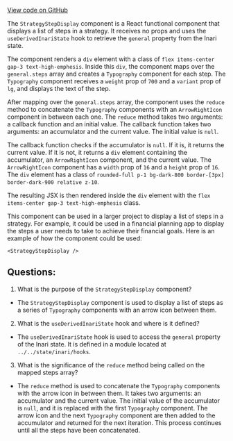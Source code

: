 [View code on GitHub](zoo-labs/zoo/blob/master/core/src/features/inari/StrategyStepDisplay.tsx)

The `StrategyStepDisplay` component is a React functional component that displays a list of steps in a strategy. It receives no props and uses the `useDerivedInariState` hook to retrieve the `general` property from the Inari state. 

The component renders a `div` element with a class of `flex items-center gap-3 text-high-emphesis`. Inside this `div`, the component maps over the `general.steps` array and creates a `Typography` component for each step. The `Typography` component receives a `weight` prop of `700` and a `variant` prop of `lg`, and displays the text of the step.

After mapping over the `general.steps` array, the component uses the `reduce` method to concatenate the `Typography` components with an `ArrowRightIcon` component in between each one. The `reduce` method takes two arguments: a callback function and an initial value. The callback function takes two arguments: an accumulator and the current value. The initial value is `null`.

The callback function checks if the accumulator is `null`. If it is, it returns the current value. If it is not, it returns a `div` element containing the accumulator, an `ArrowRightIcon` component, and the current value. The `ArrowRightIcon` component has a `width` prop of `16` and a `height` prop of `16`. The `div` element has a class of `rounded-full p-1 bg-dark-800 border-[3px] border-dark-900 relative z-10`.

The resulting JSX is then rendered inside the `div` element with the `flex items-center gap-3 text-high-emphesis` class.

This component can be used in a larger project to display a list of steps in a strategy. For example, it could be used in a financial planning app to display the steps a user needs to take to achieve their financial goals. Here is an example of how the component could be used:

```
<StrategyStepDisplay />
```
## Questions: 
 1. What is the purpose of the `StrategyStepDisplay` component?
- The `StrategyStepDisplay` component is used to display a list of steps as a series of `Typography` components with an arrow icon between them.

2. What is the `useDerivedInariState` hook and where is it defined?
- The `useDerivedInariState` hook is used to access the `general` property of the Inari state. It is defined in a module located at `../../state/inari/hooks`.

3. What is the significance of the `reduce` method being called on the mapped steps array?
- The `reduce` method is used to concatenate the `Typography` components with the arrow icon in between them. It takes two arguments: an accumulator and the current value. The initial value of the accumulator is `null`, and it is replaced with the first `Typography` component. The arrow icon and the next `Typography` component are then added to the accumulator and returned for the next iteration. This process continues until all the steps have been concatenated.